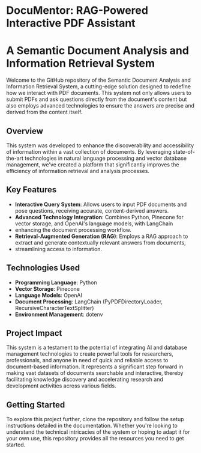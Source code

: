 
# DocuMentor: RAG-Powered Interactive PDF Assistant
# A Semantic Document Analysis and Information Retrieval System

Welcome to the GitHub repository of the Semantic Document Analysis and Information Retrieval System, 
a cutting-edge solution designed to redefine how we interact with PDF documents.
This system not only allows users to submit PDFs and ask questions directly from the document's content 
but also employs advanced technologies to ensure the answers are precise and derived from the content itself.

## Overview

This system was developed to enhance the discoverability and accessibility of information within a vast collection of documents. 
By leveraging state-of-the-art technologies in natural language processing and vector database management, 
we've created a platform that significantly improves the efficiency of information retrieval and analysis processes.

## Key Features

- **Interactive Query System**: Allows users to input PDF documents and pose questions, receiving accurate, content-derived answers.
- **Advanced Technology Integration**: Combines Python, Pinecone for vector storage, and OpenAI's language models, with LangChain
- enhancing the document processing workflow.
- **Retrieval-Augmented Generation (RAG)**: Employs a RAG approach to extract and generate contextually relevant answers from documents,
- streamlining access to information.

## Technologies Used

- **Programming Language**: Python
- **Vector Storage**: Pinecone
- **Language Models**: OpenAI
- **Document Processing**: LangChain (PyPDFDirectoryLoader, RecursiveCharacterTextSplitter)
- **Environment Management**: dotenv

## Project Impact

This system is a testament to the potential of integrating AI and database management technologies to create powerful tools for researchers, 
professionals, and anyone in need of quick and reliable access to document-based information. It represents a significant step forward in making
vast datasets of documents searchable and interactive, thereby facilitating knowledge discovery and accelerating research and development 
activities across various fields.

## Getting Started

To explore this project further, clone the repository and follow the setup instructions detailed in the documentation. Whether you're 
looking to understand the technical intricacies of the system or hoping to adapt it for your own use, this repository provides all the 
resources you need to get started.
